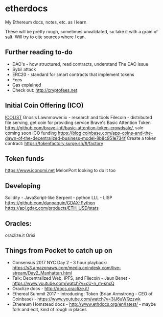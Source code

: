 # etherdocs
My Ethereum docs, notes, etc. as I learn.

These will be pretty rough, sometimes unvalidated, so take it with a grain of salt. Will try to cite sources where I can.


## Further reading to-do
* DAO's - how structured, read contracts, understand The DAO issue
* Sybil attack
* ERC20 - standard for smart contracts that implement tokens
* Fees
* Gas explained
* Check out: http://cryptofees.net

## Initial Coin Offering (ICO)
[ICOLIST](http://icolist.com/)
Gnosis
Lawnmower.io - research and tools
Filecoin - distributed file serving, get coin for providing service
Brave's Basic Attention Token https://github.com/brave-intl/basic-attention-token-crowdsale/, sale coming soon
ICO funding https://blog.coinbase.com/app-coins-and-the-dawn-of-the-decentralized-business-model-8b8c951e734f
Create a token contract: https://tokenfactory.surge.sh/#/factory

## Token funds
https://www.iconomi.net
MelonPort looking to do it too

## Developing
Solidity - JavaScript-like
Serpent - python
LLL - LISP
https://github.com/danpaquin/GDAX-Python
https://api.gdax.com/products/ETH-USD/stats

## Oracles:
oraclize.it
Orisi

## Things from Pocket to catch up on
* Consensus 2017 NYC Day 2 - 3 hour playback: https://s3.amazonaws.com/media.coindesk.com/live-stream/Day2_Manhattan.html
* Talk: Decentralized Web, IPFS, and Filecoin - Jaun Benet - https://www.youtube.com/watch?v=cU-n_m-snxQ
* Oraclize docs - http://docs.oraclize.it/
* Ethereal Summit 2017 - Introducing: Token (Brian Armstrong - CEO of Coinbase) - https://www.youtube.com/watch?v=3IJ6uWQzzwk
* Ethereum Homstead docs - http://www.ethdocs.org/en/latest/ - maybe fork and edit, kind of rough in places
